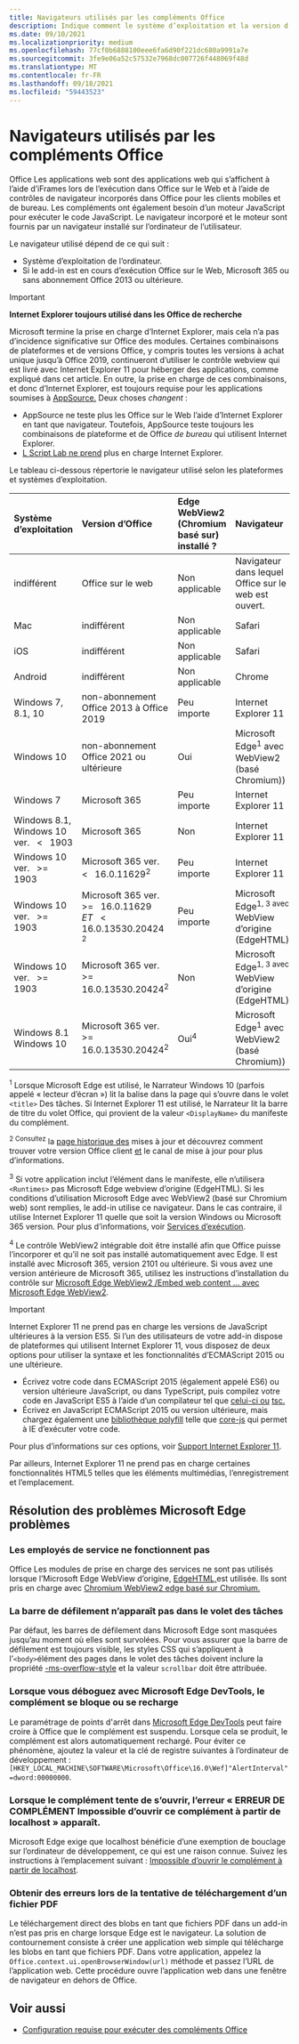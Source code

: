 ```yaml
---
title: Navigateurs utilisés par les compléments Office
description: Indique comment le système d’exploitation et la version d’Office déterminent le navigateur utilisé par les compléments Office.
ms.date: 09/10/2021
ms.localizationpriority: medium
ms.openlocfilehash: 77cf0b6888100eee6fa6d90f221dc680a9991a7e
ms.sourcegitcommit: 3fe9e06a52c57532e7968dc007726f448069f48d
ms.translationtype: MT
ms.contentlocale: fr-FR
ms.lasthandoff: 09/18/2021
ms.locfileid: "59443523"
---
```

# <a name="browsers-used-by-office-add-ins"></a>Navigateurs utilisés par les compléments Office

Office Les applications web sont des applications web qui s’affichent à l’aide d’iFrames lors de l’exécution dans Office sur le Web et à l’aide de contrôles de navigateur incorporés dans Office pour les clients mobiles et de bureau. Les compléments ont également besoin d’un moteur JavaScript pour exécuter le code JavaScript. Le navigateur incorporé et le moteur sont fournis par un navigateur installé sur l’ordinateur de l’utilisateur.

Le navigateur utilisé dépend de ce qui suit :

- Système d’exploitation de l’ordinateur.
- Si le add-in est en cours d’exécution Office sur le Web, Microsoft 365 ou sans abonnement Office 2013 ou ultérieure.

> [!IMPORTANT]
> **Internet Explorer toujours utilisé dans les Office de recherche**
>
> Microsoft termine la prise en charge d’Internet Explorer, mais cela n’a pas d’incidence significative sur Office des modules. Certaines combinaisons de plateformes et de versions Office, y compris toutes les versions à achat unique jusqu’à Office 2019, continueront d’utiliser le contrôle webview qui est livré avec Internet Explorer 11 pour héberger des applications, comme expliqué dans cet article. En outre, la prise en charge de ces combinaisons, et donc d’Internet Explorer, est toujours requise pour les applications soumises à [AppSource.](/office/dev/store/submit-to-appsource-via-partner-center) Deux choses *changent* :
>
> - AppSource ne teste plus les Office sur le Web l’aide d’Internet Explorer en tant que navigateur. Toutefois, AppSource teste toujours les combinaisons de plateforme et de Office *de bureau* qui utilisent Internet Explorer.
> - [L Script Lab ne prend](../overview/explore-with-script-lab.md) plus en charge Internet Explorer.

Le tableau ci-dessous répertorie le navigateur utilisé selon les plateformes et systèmes d’exploitation.

|Système d’exploitation|Version d’Office|Edge WebView2 (Chromium basé sur) installé ?|Navigateur|
|:-----|:-----|:-----|:-----|
|indifférent|Office sur le web|Non applicable|Navigateur dans lequel Office sur le web est ouvert.|
|Mac|indifférent|Non applicable|Safari|
|iOS|indifférent|Non applicable|Safari|
|Android|indifférent|Non applicable|Chrome|
|Windows 7, 8.1, 10 | non-abonnement Office 2013 à Office 2019|Peu importe|Internet Explorer 11|
|Windows 10 | non-abonnement Office 2021 ou ultérieure|Oui|Microsoft Edge<sup>1</sup> avec WebView2 (basé Chromium))|
|Windows 7 | Microsoft 365| Peu importe | Internet Explorer 11|
|Windows 8.1,<br>Windows 10 ver. &nbsp; < &nbsp; 1903| Microsoft 365 | Non| Internet Explorer 11|
|Windows 10 ver. &nbsp; >= &nbsp; 1903 | Microsoft 365 ver. &nbsp; < &nbsp; 16.0.11629<sup>2</sup>| Peu importe|Internet Explorer 11|
|Windows 10 ver. &nbsp; >= &nbsp; 1903 | Microsoft 365 ver. &nbsp; >= &nbsp; 16.0.11629 &nbsp; _ET_ &nbsp; < &nbsp; 16.0.13530.20424 <sup>2</sup>| Peu importe|Microsoft Edge<sup>1, 3 avec</sup> WebView d’origine (EdgeHTML)|
|Windows 10 ver. &nbsp; >= &nbsp; 1903 | Microsoft 365 ver. &nbsp; >= &nbsp; 16.0.13530.20424<sup>2</sup>| Non |Microsoft Edge<sup>1, 3 avec</sup> WebView d’origine (EdgeHTML)|
|Windows 8.1<br>Windows 10| Microsoft 365 ver. &nbsp; >= &nbsp; 16.0.13530.20424<sup>2</sup>| Oui<sup>4</sup>|  Microsoft Edge<sup>1</sup> avec WebView2 (basé Chromium)) |

<sup>1</sup> Lorsque Microsoft Edge est utilisé, le Narrateur Windows 10 (parfois appelé « lecteur d’écran ») lit la balise dans la page qui s’ouvre dans le volet `<title>` Des tâches. Si Internet Explorer 11 est utilisé, le Narrateur lit la barre de titre du volet Office, qui provient de la valeur `<DisplayName>` du manifeste du complément.

<sup>2 Consultez</sup> la [page historique des](/officeupdates/update-history-office365-proplus-by-date) mises à jour et découvrez comment trouver votre version Office client [et](https://support.microsoft.com/office/932788b8-a3ce-44bf-bb09-e334518b8b19) le canal de mise à jour pour plus d’informations.

<sup>3</sup> Si votre application inclut l’élément dans le manifeste, elle n’utilisera `<Runtimes>` pas Microsoft Edge webview d’origine (EdgeHTML). Si les conditions d’utilisation Microsoft Edge avec WebView2 (basé sur Chromium web) sont remplies, le add-in utilise ce navigateur. Dans le cas contraire, il utilise Internet Explorer 11 quelle que soit la version Windows ou Microsoft 365 version. Pour plus d’informations, voir [Services d’exécution](../reference/manifest/runtimes.md).

<sup>4</sup> Le contrôle WebView2 intégrable doit être installé afin que Office puisse l’incorporer et qu’il ne soit pas installé automatiquement avec Edge. Il est installé avec Microsoft 365, version 2101 ou ultérieure. Si vous avez une version antérieure de Microsoft 365, utilisez les instructions d’installation du contrôle sur [Microsoft Edge WebView2 /Embed web content ... avec Microsoft Edge WebView2](https://developer.microsoft.com/microsoft-edge/webview2/).

> [!IMPORTANT]
> Internet Explorer 11 ne prend pas en charge les versions de JavaScript ultérieures à la version ES5. Si l’un des utilisateurs de votre add-in dispose de plateformes qui utilisent Internet Explorer 11, vous disposez de deux options pour utiliser la syntaxe et les fonctionnalités d’ECMAScript 2015 ou une ultérieure.
>
> - Écrivez votre code dans ECMAScript 2015 (également appelé ES6) ou version ultérieure JavaScript, ou dans TypeScript, puis compilez votre code en JavaScript ES5 à l’aide d’un compilateur tel que [celui-ci ou](https://babeljs.io/) [tsc.](https://www.typescriptlang.org/index.html)
> - Écrivez en JavaScript ECMAScript 2015 ou version ultérieure, mais chargez également une [bibliothèque polyfill](https://en.wikipedia.org/wiki/Polyfill_(programming)) telle que [core-js](https://github.com/zloirock/core-js) qui permet à IE d’exécuter votre code.
>
> Pour plus d’informations sur ces options, voir [Support Internet Explorer 11](../develop/support-ie-11.md).
>
> Par ailleurs, Internet Explorer 11 ne prend pas en charge certaines fonctionnalités HTML5 telles que les éléments multimédias, l’enregistrement et l’emplacement.

## <a name="troubleshooting-microsoft-edge-issues"></a>Résolution des problèmes Microsoft Edge problèmes

### <a name="service-workers-are-not-working"></a>Les employés de service ne fonctionnent pas

Office Les modules de prise en charge des services ne sont pas utilisés lorsque l’Microsoft Edge WebView d’origine, [EdgeHTML,](https://en.wikipedia.org/wiki/EdgeHTML)est utilisée. Ils sont pris en charge avec [Chromium WebView2 edge basé sur Chromium.](/microsoft-edge/hosting/webview2)

### <a name="scroll-bar-does-not-appear-in-task-pane"></a>La barre de défilement n’apparaît pas dans le volet des tâches

Par défaut, les barres de défilement dans Microsoft Edge sont masquées jusqu’au moment où elles sont survolées. Pour vous assurer que la barre de défilement est toujours visible, les styles CSS qui s’appliquent à l’`<body>`élément des pages dans le volet des tâches doivent inclure la propriété [-ms-overflow-style](https://developer.mozilla.org/docs/Web/CSS/Microsoft_Extensions) et la valeur `scrollbar` doit être attribuée.

### <a name="when-debugging-with-the-microsoft-edge-devtools-the-add-in-crashes-or-reloads"></a>Lorsque vous déboguez avec Microsoft Edge DevTools, le complément se bloque ou se recharge

Le paramétrage de points d'arrêt dans [Microsoft Edge DevTools](https://www.microsoft.com/p/microsoft-edge-devtools-preview/9mzbfrmz0mnj?rtc=1&activetab=pivot%3Aoverviewtab) peut faire croire à Office que le complément est suspendu. Lorsque cela se produit, le complément est alors automatiquement rechargé. Pour éviter ce phénomène, ajoutez la valeur et la clé de registre suivantes à l’ordinateur de développement : `[HKEY_LOCAL_MACHINE\SOFTWARE\Microsoft\Office\16.0\Wef]"AlertInterval"=dword:00000000`.

### <a name="when-the-add-in-tries-to-open-get-add-in-error-we-cant-open-this-add-in-from-the-localhost-error"></a>Lorsque le complément tente de s’ouvrir, l’erreur « ERREUR DE COMPLÉMENT Impossible d’ouvrir ce complément à partir de localhost » apparaît.

Microsoft Edge exige que localhost bénéficie d’une exemption de bouclage sur l’ordinateur de développement, ce qui est une raison connue. Suivez les instructions à l’emplacement suivant : [Impossible d’ouvrir le complément à partir de localhost](/office/troubleshoot/error-messages/cannot-open-add-in-from-localhost).

### <a name="get-errors-trying-to-download-a-pdf-file"></a>Obtenir des erreurs lors de la tentative de téléchargement d’un fichier PDF

Le téléchargement direct des blobs en tant que fichiers PDF dans un add-in n’est pas pris en charge lorsque Edge est le navigateur. La solution de contournement consiste à créer une application web simple qui télécharge les blobs en tant que fichiers PDF. Dans votre application, appelez la `Office.context.ui.openBrowserWindow(url)` méthode et passez l’URL de l’application web. Cette procédure ouvre l’application web dans une fenêtre de navigateur en dehors de Office.

## <a name="see-also"></a>Voir aussi

- [Configuration requise pour exécuter des compléments Office](requirements-for-running-office-add-ins.md)
